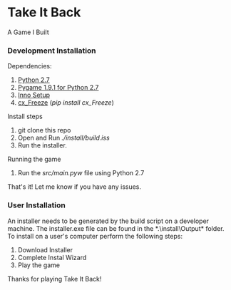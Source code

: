 # Take It Back
A Game I Built

### Development Installation
Dependencies:
1. [Python 2.7](https://www.python.org/downloads/release/python-2712/)
2. [Pygame 1.9.1 for Python 2.7](http://www.pygame.org/download.shtml)
3. [Inno Setup](http://www.jrsoftware.org/isdl.php)
4. [cx_Freeze](https://pypi.python.org/pypi/cx_Freeze) (*pip install cx_Freeze*)

Install steps
1. git clone this repo
2. Open and Run *./install/build.iss*
3. Run the installer.

Running the game
1. Run the *src/main.pyw* file using Python 2.7

That's it! Let me know if you have any issues.

### User Installation

An installer needs to be generated by the build script on a developer machine. The installer.exe file can be found in the *.\install\Output\* folder. To install on a user's computer perform the following steps:
1. Download Installer 
2. Complete Instal Wizard
3. Play the game

Thanks for playing Take It Back!